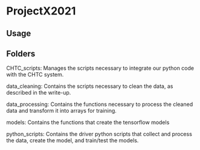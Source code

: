 # ProjectX2021

## Usage

## Folders

CHTC_scripts: Manages the scripts necessary to integrate our python code with the CHTC system.

data_cleaning: Contains the scripts necessary to clean the data, as described in the write-up.

data_processing: Contains the functions necessary to process the cleaned data and transform it into arrays for training.

models: Contains the functions that create the tensorflow models

python_scripts: Contains the driver python scripts that collect and process the data, create the model, and train/test the models.
